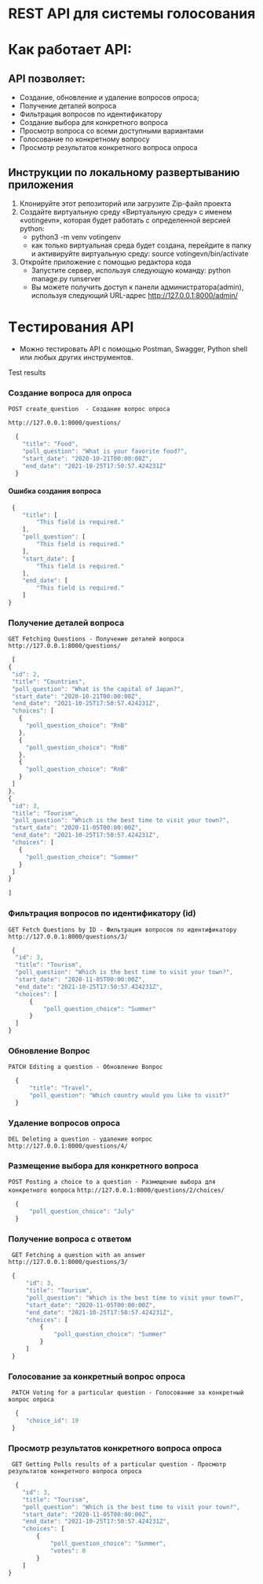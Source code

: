 # REST API для системы голосования

# Как работает API:
 
 ## API позволяет:

   - Создание, обновление и удаление вопросов опроса;
   - Получение деталей вопроса
   - Фильтрация вопросов по идентификатору
   - Создание выбора для конкретного вопроса
   - Просмотр вопроса со всеми доступными вариантами
   - Голосование по конкретному вопросу
   - Просмотр результатов конкретного вопроса опроса

## Инструкции по локальному развертыванию приложения

1. Клонируйте этот репозиторий или загрузите Zip-файл проекта
2. Создайте виртуальную среду «Виртуальную среду» с именем «votingevn», которая будет работать с определенной версией python:
   - python3 -m venv votingenv 
   - как только виртуальная среда будет создана, перейдите в папку и активируйте виртуальную среду:  source votingevn/bin/activate
3. Откройте приложение с помощью редактора кода
   - Запустите сервер, используя следующую команду: python manage.py runserver
   - Вы можете получить доступ к панели администратора(admin), используя следующий URL-адрес http://127.0.0.1:8000/admin/

# Tестирования API
  - Можно тестировать API с помощью Postman, Swagger, Python shell или любых других инструментов.

Test results

### Создание вопроса для опроса
 ```POST create_question  - Создание вопрос опроса```
 
 ```http://127.0.0.1:8000/questions/```
 
```javascript
  {
    "title": "Food",
    "poll_question": "What is your favorite food?",
    "start_date": "2020-10-21T00:00:00Z",
    "end_date": "2021-10-25T17:50:57.424231Z"
  }
 ```
 #### Ошибка создания вопроса
 ```javascript
  {
     "title": [
         "This field is required."
     ],
     "poll_question": [
         "This field is required."
     ],
     "start_date": [
         "This field is required."
     ],
     "end_date": [
         "This field is required."
     ]
 }
  ```
  ### Получение деталей вопроса
  ```GET Fetching Questions - Получение деталей вопроса```
  ```http://127.0.0.1:8000/questions/ ```
  
   ```javascript
    [
  {
    "id": 2,
    "title": "Countries",
    "poll_question": "What is the capital of Japan?",
    "start_date": "2020-10-21T00:00:00Z",
    "end_date": "2021-10-25T17:50:57.424231Z",
    "choices": [
      {
        "poll_question_choice": "RnB"
      },
      {
        "poll_question_choice": "RnB"
      },
      {
        "poll_question_choice": "RnB"
      }
    ]
  },
  {
    "id": 3,
    "title": "Tourism",
    "poll_question": "Which is the best time to visit your town?",
    "start_date": "2020-11-05T00:00:00Z",
    "end_date": "2021-10-25T17:50:57.424231Z",
    "choices": [
      {
        "poll_question_choice": "Summer"
      }
    ]
  }
  
   ]
   ```
   ### Фильтрация вопросов по идентификатору (id)
   ```GET Fetch Questions by ID - Фильтрация вопросов по идентификатору ```
   ```http://127.0.0.1:8000/questions/3/ ```
   ```javascript
    {
     "id": 3,
     "title": "Tourism",
     "poll_question": "Which is the best time to visit your town?",
     "start_date": "2020-11-05T00:00:00Z",
     "end_date": "2021-10-25T17:50:57.424231Z",
     "choices": [
         {
             "poll_question_choice": "Summer"
         }
     ]
 }
```
### Обновление Вопрос
```PATCH Editing a question - Обновление Вопрос```
``` javascript
  {
      "title": "Travel",
      "poll_question": "Which country would you like to visit?"
  }

```
### Удаление вопросов опроса
```DEL Deleting a question - удаление вопрос```
```http://127.0.0.1:8000/questions/4/```


### Размещение выбора для конкретного вопроса
```POST Posting a choice to a question - Размещение выбора для конкретного вопроса```
```http://127.0.0.1:8000/questions/2/choices/```
```javascript
  {
      "poll_question_choice": "July"
  }
```

### Получение вопроса с ответом
``` GET Fetching a question with an answer```
``` http://127.0.0.1:8000/questions/3/ ```
```javascript
 {
     "id": 3,
     "title": "Tourism",
     "poll_question": "Which is the best time to visit your town?",
     "start_date": "2020-11-05T00:00:00Z",
     "end_date": "2021-10-25T17:50:57.424231Z",
     "choices": [
         {
             "poll_question_choice": "Summer"
         }
     ]
 }
```
### Голосование за конкретный вопрос опроса
``` PATCH Voting for a particular question - Голосование за конкретный вопрос опроса```

```javascript
  {
     "choice_id": 19
 }
```

### Просмотр результатов конкретного вопроса опроса
``` GET Getting Polls results of a particular question - Просмотр результатов конкретного вопроса опроса```
```javascript
  {
    "id": 3,
    "title": "Tourism",
    "poll_question": "Which is the best time to visit your town?",
    "start_date": "2020-11-05T00:00:00Z",
    "end_date": "2021-10-25T17:50:57.424231Z",
    "choices": [
        {
            "poll_question_choice": "Summer",
            "votes": 0
        }
    ]
}
```




